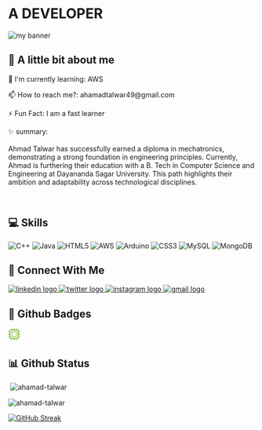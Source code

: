 #  A DEVELOPER

<img width="100%" src="https://cdn.filestackcontent.com/efbSR18hT5uRKuo0zoMA" height="60%;" alt="my banner">

## 💫 A little bit about me
<p>🌱 I'm currently learning:    AWS</p>
<p>📫 How to reach me?:    ahamadtalwar49@gmail.com</p>
<p>⚡️ Fun Fact:     I am a fast learner</p>
<p>✨ summary:  <br> <br> Ahmad Talwar has successfully earned a diploma in mechatronics, demonstrating a strong foundation in engineering principles. Currently, Ahmad is furthering their education with a B. Tech in Computer Science and Engineering at Dayananda Sagar University. This path highlights their ambition and adaptability across technological disciplines.</p> <br>

## 💻 Skills
![C++](https://img.shields.io/badge/c++-%2300599C.svg?style=plastic&logo=c%2B%2B&logoColor=white) ![Java](https://img.shields.io/badge/java-%23ED8B00.svg?style=plastic&logo=openjdk&logoColor=white) ![HTML5](https://img.shields.io/badge/html5-%23E34F26.svg?style=plastic&logo=html5&logoColor=white) ![AWS](https://img.shields.io/badge/AWS-%23FF9900.svg?style=plastic&logo=amazon-aws&logoColor=white) ![Arduino](https://img.shields.io/badge/-Arduino-00979D?style=plastic&logo=Arduino&logoColor=white) ![CSS3](https://img.shields.io/badge/css3-%231572B6.svg?style=plastic&logo=css3&logoColor=white) ![MySQL](https://img.shields.io/badge/mysql-%2300000f.svg?style=plastic&logo=mysql&logoColor=white) ![MongoDB](https://img.shields.io/badge/MongoDB-%234ea94b.svg?style=plastic&logo=mongodb&logoColor=white)


## 👥 Connect With Me
<p align="left">
<div align="left">
  <a href="https://www.linkedin.com/in/ahamad-talwar/" target="_blank">
    <img src="https://raw.githubusercontent.com/maurodesouza/profile-readme-generator/master/src/assets/icons/social/linkedin/default.svg" width="52" height="40" alt="linkedin logo"  />
  </a>
  <a href="https://twitter.com/TalwarAham8066" target="_blank">
    <img src="https://raw.githubusercontent.com/maurodesouza/profile-readme-generator/master/src/assets/icons/social/twitter/default.svg" width="52" height="40" alt="twitter logo"  />
  </a>
  <a href="https://www.instagram.com/_.ahamad7._/?next=https%3A%2F%2Faccountscenter.instagram.com%2F%3F__coig_login%3D1" target="_blank">
    <img src="https://raw.githubusercontent.com/maurodesouza/profile-readme-generator/master/src/assets/icons/social/instagram/default.svg" width="52" height="40" alt="instagram logo"  />
  </a>
  <a href="ahamadtalwar49@gmail.com" target="_blank">
    <img src="https://raw.githubusercontent.com/maurodesouza/profile-readme-generator/master/src/assets/icons/social/gmail/default.svg" width="52" height="40" alt="gmail logo"  />
  </a>
</div>
</p>

## 🌟 Github Badges
<p>
<img src="https://raw.githubusercontent.com/acervenky/animated-github-badges/master/assets/devbadge.gif" height="24px">
</p>



## 📊 Github Status

<p>&nbsp;<img align="center" src="https://github-readme-stats.vercel.app/api?username=ahamad-talwar&show_icons=true&locale=en" alt="ahamad-talwar" /></p>

<p><img align="center" src="https://github-readme-streak-stats.herokuapp.com/?user=ahamad-talwar&" alt="ahamad-talwar" /></p>

<a href="https://git.io/streak-stats"><img src="https://streak-stats.demolab.com?user=ahamadtalwar&theme=github-dark-dimmed&border_radius=3" alt="GitHub Streak" /></a>
